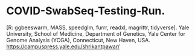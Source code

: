 # COVID-SwabSeq-Testing-Run.
[R: ggbeeswarm, MASS, speedglm, furrr, readxl, magrittr, tidyverse].
Yale University, School of Medicine, Department of Genetics, Yale Center for Genome Analysis (YCGA), Connecticut,  New Haven, USA.
https://campuspress.yale.edu/shrikantpawar/
